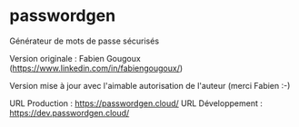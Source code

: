 # passwordgen
Générateur de mots de passe sécurisés

Version originale : Fabien Gougoux (https://www.linkedin.com/in/fabiengougoux/)

Version mise à jour avec l'aimable autorisation de l'auteur (merci Fabien :-)

URL Production : https://passwordgen.cloud/
URL Développement : https://dev.passwordgen.cloud/
